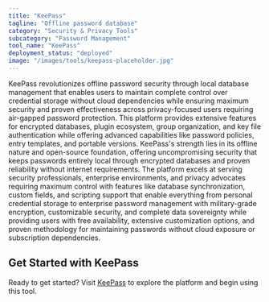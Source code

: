 ```yaml
---
title: "KeePass"
tagline: "Offline password database"
category: "Security & Privacy Tools"
subcategory: "Password Management"
tool_name: "KeePass"
deployment_status: "deployed"
image: "/images/tools/keepass-placeholder.jpg"
---
```

KeePass revolutionizes offline password security through local database management that enables users to maintain complete control over credential storage without cloud dependencies while ensuring maximum security and proven effectiveness across privacy-focused users requiring air-gapped password protection. This platform provides extensive features for encrypted databases, plugin ecosystem, group organization, and key file authentication while offering advanced capabilities like password policies, entry templates, and portable versions. KeePass's strength lies in its offline nature and open-source foundation, offering uncompromising security that keeps passwords entirely local through encrypted databases and proven reliability without internet requirements. The platform excels at serving security professionals, enterprise environments, and privacy advocates requiring maximum control with features like database synchronization, custom fields, and scripting support that enable everything from personal credential storage to enterprise password management with military-grade encryption, customizable security, and complete data sovereignty while providing users with free availability, extensive customization options, and proven methodology for maintaining passwords without cloud exposure or subscription dependencies.
## Get Started with KeePass

Ready to get started? Visit [KeePass](keepass.info) to explore the platform and begin using this tool.
